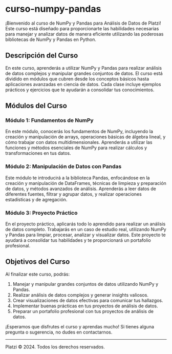 # curso-numpy-pandas

¡Bienvenido al curso de NumPy y Pandas para Análisis de Datos de Platzi! Este curso está diseñado para proporcionarte las habilidades necesarias para manejar y analizar datos de manera eficiente utilizando las poderosas bibliotecas de NumPy y Pandas en Python.

## Descripción del Curso

En este curso, aprenderás a utilizar NumPy y Pandas para realizar análisis de datos complejos y manipular grandes conjuntos de datos. El curso está dividido en módulos que cubren desde los conceptos básicos hasta aplicaciones avanzadas en ciencia de datos. Cada clase incluye ejemplos prácticos y ejercicios que te ayudarán a consolidar tus conocimientos.

## Módulos del Curso

### Módulo 1: Fundamentos de NumPy

En este módulo, conocerás los fundamentos de NumPy, incluyendo la creación y manipulación de arrays, operaciones básicas de álgebra lineal, y cómo trabajar con datos multidimensionales. Aprenderás a utilizar las funciones y métodos esenciales de NumPy para realizar cálculos y transformaciones en tus datos.

### Módulo 2: Manipulación de Datos con Pandas

Este módulo te introducirá a la biblioteca Pandas, enfocándose en la creación y manipulación de DataFrames, técnicas de limpieza y preparación de datos, y métodos avanzados de análisis. Aprenderás a leer datos de diferentes fuentes, filtrar y agrupar datos, y realizar operaciones estadísticas y de agregación.

### Módulo 3: Proyecto Práctico

En el proyecto práctico, aplicarás todo lo aprendido para realizar un análisis de datos completo. Trabajarás en un caso de estudio real, utilizando NumPy y Pandas para limpiar, procesar, analizar y visualizar datos. Este proyecto te ayudará a consolidar tus habilidades y te proporcionará un portafolio profesional.

## Objetivos del Curso

Al finalizar este curso, podrás:

1. Manejar y manipular grandes conjuntos de datos utilizando NumPy y Pandas.
2. Realizar análisis de datos complejos y generar insights valiosos.
3. Crear visualizaciones de datos efectivas para comunicar tus hallazgos.
4. Implementar buenas prácticas en tus proyectos de análisis de datos.
5. Preparar un portafolio profesional con tus proyectos de análisis de datos.

¡Esperamos que disfrutes el curso y aprendas mucho! Si tienes alguna pregunta o sugerencia, no dudes en contactarnos.


---

Platzi © 2024. Todos los derechos reservados.
